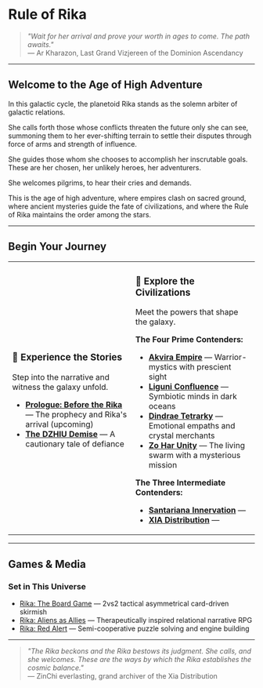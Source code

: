 # Rule of Rika

> *"Wait for her arrival and prove your worth in ages to come. The path awaits."*  
> — Ar Kharazon, Last Grand Vizjereen of the Dominion Ascendancy

---

## Welcome to the Age of High Adventure

In this galactic cycle, the planetoid Rika stands as the solemn arbiter of galactic relations. 

She calls forth those whose conflicts threaten the future only she can see, summoning them to her ever-shifting terrain to settle their disputes through force of arms and strength of influence. 

She guides those whom she chooses to accomplish her inscrutable goals. These are her chosen, her unlikely heroes, her adventurers. 

She welcomes pilgrims, to hear their cries and demands. 

This is the age of high adventure, where empires clash on sacred ground, where ancient mysteries guide the fate of civilizations, and where the Rule of Rika maintains the order among the stars.

---

## Begin Your Journey

<table>
<tr>
<td width="50%">

### 📖 **Experience the Stories**
Step into the narrative and witness the galaxy unfold.

- [**Prologue: Before the Rika**](fiction/00-prologue.md) — The prophecy and Rika's arrival (upcoming)
- [**The DZHIU Demise**](fiction/01-the-dzhiu-demise.md) — A cautionary tale of defiance



</td>
<td width="50%">

### 🌌 **Explore the Civilizations**
Meet the powers that shape the galaxy.

**The Four Prime Contenders:**
- [**Akvira Empire**](factions/akvira/akvira.md) — Warrior-mystics with prescient sight
- [**Liguni Confluence**](factions/liguni/liguni-confluence.md) — Symbiotic minds in dark oceans
- [**Dindrae Tetrarky**](factions/dindrae/dindrae-tetrarky.md) — Emotional empaths and crystal merchants
- [**Zo Har Unity**](factions/zohar/zo-har.md) — The living swarm with a mysterious mission

**The Three Intermediate Contenders:**
- [**Santariana Innervation**](factions/santariana/santariana.md) —
- [**XIA Distribution**](factions/xia/xia-distribution.md) —



</td>
</tr>
</table>

---

## Games & Media

### Set in This Universe
- [Rika: The Board Game](rika-board-game.md) — 2vs2 tactical asymmetrical card-driven skirmish
- [Rika: Aliens as Allies](rika-rpg.md) — Therapeutically inspired relational narrative RPG
- [Rika: Red Alert](rika-red-alert.md) — Semi-cooperative puzzle solving and engine building

---

> *"The Rika beckons and the Rika bestows its judgment. She calls, and she welcomes. These are the ways by which the Rika establishes the cosmic balance."*  
> — ZinChi everlasting, grand archiver of the Xia Distribution
